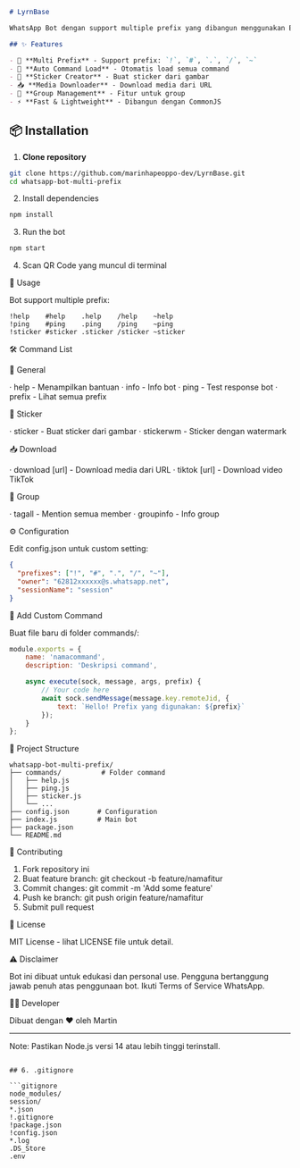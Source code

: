 ```markdown
# LyrnBase

WhatsApp Bot dengan support multiple prefix yang dibangun menggunakan Baileys dan CommonJS.

## ✨ Features

- 🔣 **Multi Prefix** - Support prefix: `!`, `#`, `.`, `/`, `~`
- 🚀 **Auto Command Load** - Otomatis load semua command
- 🎨 **Sticker Creator** - Buat sticker dari gambar
- 📥 **Media Downloader** - Download media dari URL
- 👥 **Group Management** - Fitur untuk group
- ⚡ **Fast & Lightweight** - Dibangun dengan CommonJS
```

## 📦 Installation

1. **Clone repository**
```bash
git clone https://github.com/marinhapeoppo-dev/LyrnBase.git
cd whatsapp-bot-multi-prefix
```

2. Install dependencies

```bash
npm install
```

3. Run the bot

```bash
npm start
```

4. Scan QR Code yang muncul di terminal

🔣 Usage

Bot support multiple prefix:

```
!help    #help    .help    /help    ~help
!ping    #ping    .ping    /ping    ~ping
!sticker #sticker .sticker /sticker ~sticker
```

🛠️ Command List

📝 General

· help - Menampilkan bantuan
· info - Info bot
· ping - Test response bot
· prefix - Lihat semua prefix

🎨 Sticker

· sticker - Buat sticker dari gambar
· stickerwm - Sticker dengan watermark

📥 Download

· download [url] - Download media dari URL
· tiktok [url] - Download video TikTok

📍 Group

· tagall - Mention semua member
· groupinfo - Info group

⚙️ Configuration

Edit config.json untuk custom setting:

```json
{
  "prefixes": ["!", "#", ".", "/", "~"],
  "owner": "62812xxxxxx@s.whatsapp.net",
  "sessionName": "session"
}
```

🎯 Add Custom Command

Buat file baru di folder commands/:

```javascript
module.exports = {
    name: 'namacommand',
    description: 'Deskripsi command',

    async execute(sock, message, args, prefix) {
        // Your code here
        await sock.sendMessage(message.key.remoteJid, { 
            text: `Hello! Prefix yang digunakan: ${prefix}` 
        });
    }
};
```

📁 Project Structure

```
whatsapp-bot-multi-prefix/
├── commands/          # Folder command
│   ├── help.js
│   ├── ping.js
│   ├── sticker.js
│   └── ...
├── config.json       # Configuration
├── index.js          # Main bot
├── package.json
└── README.md
```

🤝 Contributing

1. Fork repository ini
2. Buat feature branch: git checkout -b feature/namafitur
3. Commit changes: git commit -m 'Add some feature'
4. Push ke branch: git push origin feature/namafitur
5. Submit pull request

📝 License

MIT License - lihat LICENSE file untuk detail.

⚠️ Disclaimer

Bot ini dibuat untuk edukasi dan personal use. Pengguna bertanggung jawab penuh atas penggunaan bot. Ikuti Terms of Service WhatsApp.

👨‍💻 Developer

Dibuat dengan ❤️ oleh Martin

---

Note: Pastikan Node.js versi 14 atau lebih tinggi terinstall.

```

## 6. .gitignore

```gitignore
node_modules/
session/
*.json
!.gitignore
!package.json
!config.json
*.log
.DS_Store
.env
```